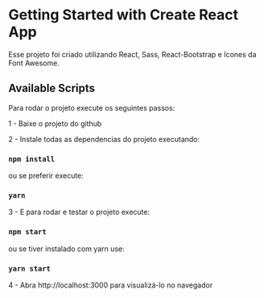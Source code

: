 # Getting Started with Create React App

Esse projeto foi criado utilizando React, Sass, React-Bootstrap e Icones da Font Awesome.

## Available Scripts

Para rodar o projeto execute os seguintes passos:

1 - Baixe o projeto do github

2 - Instale todas as dependencias do projeto executando:

### `npm install`

ou se preferir execute:

### `yarn`

3 - E para rodar e testar o projeto execute:

### `npm start`

ou se tiver instalado com yarn use:

### `yarn start`

4 - Abra http://localhost:3000 para visualizá-lo no navegador